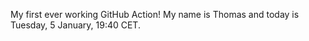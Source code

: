 My first ever working GitHub Action!
My name is Thomas and today is Tuesday, 5 January, 19:40 CET. 
